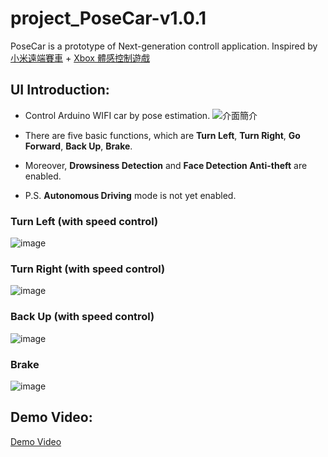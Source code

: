 # project_PoseCar-v1.0.1
PoseCar is a prototype of Next-generation controll application. 
Inspired by [小米遠端賽車](https://www.youtube.com/watch?v=bRnGjvRkgLA) + [Xbox 體感控制遊戲](https://www.xbox.com/zh-TW)

## UI Introduction:
- Control Arduino WIFI car by pose estimation. 
![介面簡介](https://user-images.githubusercontent.com/56266480/133374558-65ad3861-3bdf-417c-b727-3dff14034714.png)

- There are five basic functions, which are **Turn Left**, **Turn Right**, **Go Forward**, **Back Up**, **Brake**.
- Moreover, **Drowsiness Detection** and **Face Detection Anti-theft** are enabled.
- P.S. **Autonomous Driving** mode is not yet enabled.


### Turn Left (with speed control)
![image](https://user-images.githubusercontent.com/56266480/133376946-18b866eb-36c9-4978-b892-4dc4dc4fb190.png)
<br>

### Turn Right (with speed control)
![image](https://user-images.githubusercontent.com/56266480/133377113-ddf40c76-8474-4363-89dc-e6ba4bfd8bd7.png)


### Back Up (with speed control)
![image](https://user-images.githubusercontent.com/56266480/133377678-551a0a14-72e0-4a39-8db7-0a8f1012c461.png)


### Brake
![image](https://user-images.githubusercontent.com/56266480/133377602-5d181210-cd34-43df-8096-1f2d3706af54.png)


## Demo Video:
[Demo Video](https://www.youtube.com/watch?v=1i2Msx9ccJI)


